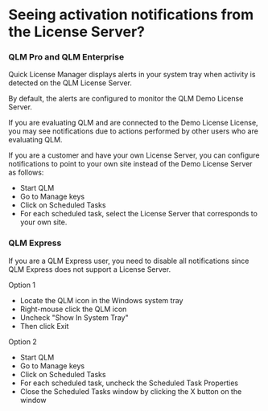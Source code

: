 # Seeing activation notifications from the License Server?

### QLM Pro and QLM Enterprise

Quick License Manager displays alerts in your system tray when activity is detected on the QLM License Server.

By default, the alerts are configured to monitor the QLM Demo License Server.

If you are evaluating QLM and are connected to the Demo License License, you may see notifications due to actions performed by other users who are evaluating QLM.

If you are a customer and have your own License Server, you can configure notifications to point to your own site instead of the Demo License Server as follows:

* Start QLM
* Go to Manage keys
* Click on Scheduled Tasks
* For each scheduled task, select the License Server that corresponds to your own site.&#x20;

### QLM Express

If you are a QLM Express user, you need to disable all notifications since QLM Express does not support a License Server.

Option 1

* Locate the QLM icon in the Windows system tray
* Right-mouse click the QLM icon&#x20;
* Uncheck "Show In System Tray"
* Then click Exit

Option 2

* Start QLM
* Go to Manage keys
* Click on Scheduled Tasks
* For each scheduled task, uncheck the Scheduled Task Properties
* Close the Scheduled Tasks window by clicking the X button on the window
